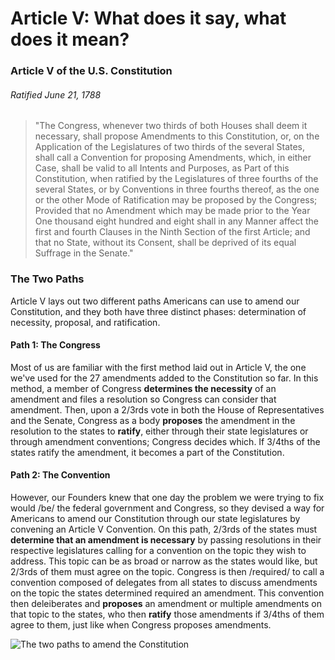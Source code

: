# Article V: What does it say, what does it mean?

### Article V of the U.S. Constitution
###### Ratified June 21, 1788

> "The Congress, whenever two thirds of both Houses shall deem it necessary, shall propose Amendments to this Constitution, or, on the Application of the Legislatures of two thirds of the several States, shall call a Convention for proposing Amendments, which, in either Case, shall be valid to all Intents and Purposes, as Part of this Constitution, when ratified by the Legislatures of three fourths of the several States, or by Conventions in three fourths thereof, as the one or the other Mode of Ratification may be proposed by the Congress; Provided that no Amendment which may be made prior to the Year One thousand eight hundred and eight shall in any Manner affect the first and fourth Clauses in the Ninth Section of the first Article; and that no State, without its Consent, shall be deprived of its equal Suffrage in the Senate."

### The Two Paths
Article V lays out two different paths Americans can use to amend our Constitution, and they both have three distinct phases: determination of necessity, proposal, and ratification.

#### Path 1: The Congress
Most of us are familiar with the first method laid out in Article V, the one we've used for the 27 amendments added to the Constitution so far. In this method, a member of Congress **determines the necessity** of an amendment and files a resolution so Congress can consider that amendment. Then, upon a 2/3rds vote in both the House of Representatives and the Senate, Congress as a body **proposes** the amendment in the resolution to the states to **ratify**, either through their state legislatures or through amendment conventions; Congress decides which. If 3/4ths of the states ratify the amendment, it becomes a part of the Constitution.

#### Path 2: The Convention
However, our Founders knew that one day the problem we were trying to fix would /be/ the federal government and Congress, so they devised a way for Americans to amend our Constitution through our state legislatures by convening an Article V Convention. On this path, 2/3rds of the states must **determine that an amendment is necessary** by passing resolutions in their respective legislatures calling for a convention on the topic they wish to address. This topic can be as broad or narrow as the states would like, but 2/3rds of them must agree on the topic. Congress is then /required/ to call a convention composed of delegates from all states to discuss amendments on the topic the states determined required an amendment. This convention then deleiberates and **proposes** an amendment or multiple amendments on that topic to the states, who then **ratify** those amendments if 3/4ths of them agree to them, just like when Congress proposes amendments.

![The two paths to amend the Constitution](https://drive.google.com/uc?export=view&id=1rpJkVQdP5LM16T8D083cuP5qZYOjDOiJ)

